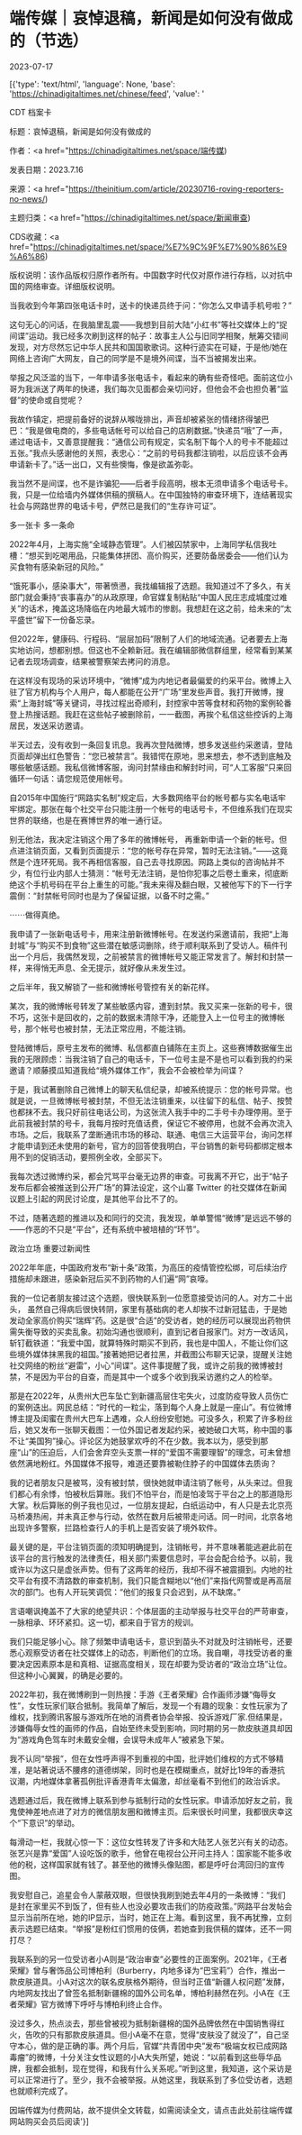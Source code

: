 # 端传媒｜哀悼退稿，新闻是如何没有做成的（节选）

2023-07-17

[{'type': 'text/html', 'language': None, 'base': 'https://chinadigitaltimes.net/chinese/feed', 'value': '

CDT 档案卡

标题：哀悼退稿，新闻是如何没有做成的

作者：<a href="https://chinadigitaltimes.net/space/端传媒)

发表日期：2023.7.16

来源：<a href="https://theinitium.com/article/20230716-roving-reporters-no-news/)

主题归类：<a href="https://chinadigitaltimes.net/space/新闻审查)

CDS收藏：<a href="https://chinadigitaltimes.net/space/%E7%9C%9F%E7%90%86%E9%A6%86)

版权说明：该作品版权归原作者所有。中国数字时代仅对原作进行存档，以对抗中国的网络审查。详细版权说明。





当我收到今年第四张电话卡时，送卡的快递员终于问：“你怎么又申请手机号啦？”

这句无心的问话，在我脑里乱震——我想到目前大陆“小红书”等社交媒体上的“捉间谍”运动。我已经多次刷到这样的帖子：故事主人公与旧同学相聚，觥筹交错间发现，对方尽然忘记中华人民共和国国歌歌词。这种行迹实在可疑，于是他/她在网络上咨询广大网友，自己的同学是不是境外间谍，当不当被揭发出来。

举报之风泛滥的当下，一年申请多张电话卡，看起来的确有些奇怪吧。面前这位小哥为我派送了两年的快递，我们每次见面都会亲切问好，但他会不会也担负著“监督”的使命或自觉呢？

我故作镇定，把提前备好的说辞从喉咙排出，声音却被紧张的情绪挤得皱巴巴：“我是做电商的，多些电话帐号可以给自己的店刷数据。”快递员“哦”了一声，递过电话卡，又善意提醒我：“通信公司有规定，实名制下每个人的号卡不能超过五张。”我点头感谢他的关照，表忠心：“之前的号码我都注销啦，以后应该不会再申请新卡了。”话一出口，又有些懊悔，像是欲盖弥彰。

我当然不是间谍，也不是诈骗犯——后者手段高明，根本无须申请多个电话号卡。我，只是一位给墙内外媒体供稿的撰稿人。在中国独特的审查环境下，连结著现实社会与网路世界的电话卡号，俨然已是我们的“生存许可证”。

多一张卡 多一条命

2022年4月，上海实施“全域静态管理”。人们被囚禁家中，上海同学私信我吐槽：“想买到吃喝用品，只能集体拼团、高价购买，还要防备居委会——他们认为买食物有感染新冠的风险。”

“饿死事小，感染事大”，带著愤懑，我找编辑报了选题。我知道过不了多久，有关部门就会秉持“丧事喜办”的从政原理，命官媒复制粘贴“中国人民庄志成城度过难关”的话术，掩盖这场降临在内地最大城市的惨剧。我想赶在这之前，给未来的“太平盛世”留下一份备忘录。

但2022年，健康码、行程码、“层层加码”限制了人们的地域流通。记者要去上海实地访问，想都别想。但这也不全赖新冠。我在编辑部微信群组里，经常看到某某记者去现场调查，结果被警察架去拷问的消息。

在这样没有现场的采访环境中，“微博”成为内地记者最偏爱的约采平台。微博上入驻了官方机构与个人用户，每人都能在公开“广场”里发些声音。我打开微博，搜索“上海封城”等关键词，寻找过程出奇顺利，封控家中苦等食材和药物的案例轮番登上热搜话题。我赶在这些帖子被删除前，一一截图，再挨个私信这些控诉的上海居民，发送采访邀请。

半天过去，没有收到一条回复讯息。我再次登陆微博，想多发送些约采邀请，登陆页面却弹出红色警告：“您已被禁言”。我错愕在原地，思来想去，参不透到底触及哪些敏感话题。我私信微博客服，询问封禁缘由和解封时间，可“人工客服”只来回循环一句话：请您规范使用帐号。

自2015年中国施行“网路实名制”规定后，大多数网络平台的帐号都与实名电话牢牢绑定。那张在每个社交平台只能注册一个帐号的电话号卡，不但维系我们在现实世界的联络，也是在赛博世界的唯一通行证。

别无他法，我决定注销这个用了多年的微博帐号， 再重新申请一个新的帐号。但点进注销页面，又看到页面提示：“您的帐号存在异常，暂时无法注销。”——这竟然是个连环死局。我不再相信客服，自己去寻找原因。网路上类似的咨询帖并不少，有位行业内部人士猜测：“帐号无法注销，是怕你犯事之后卷土重来，彻底断绝这个手机号码在平台上重生的可能。”我未来得及翻白眼，又被他写下的下一行字震倒：“封禁帐号同时也是为了保留证据，以备不时之需。”

⋯⋯做得真绝。

我申请了一张新电话号卡，用来注册新微博帐号。在发送约采邀请前，我把“上海封城”与“购买不到食物”这些潜在敏感词删除，终于顺利联系到了受访人。稿件刊出一个月后，我偶然发现，之前被禁言的微博帐号又能正常发言了。解封和封禁一样，来得悄无声息、全无提示，就好像从未发生过。

之后半年，我又解锁了一些和微博帐号管控有关的新花样。

某次，我的微博帐号转发了某些敏感内容，遭到封禁。我又买来一张新的号卡，很不巧，这张卡是回收的，之前的数据未清除干净，还能登入上一位号主的微博帐号，那个帐号也被封禁，无法正常应用，不能注销。

登陆微博后，原号主发布的微博、私信都直白铺陈在主页上。这些赛博数据催生出我的无限顾虑：当我注销了自己的电话卡，下一位号主是不是也可以看到我的约采邀请？顺藤摸瓜知道我给“境外媒体工作”，我会不会被检举为间谍？

于是，我试著删除自己微博上的聊天私信纪录，却被系统提示：您的帐号异常。也就是说，一旦微博帐号被封禁，不但无法注销重来，以往留下的私信、帖子、按赞也都抹不去。我只好前往电话公司，为这张流入我手中的二手号卡办理停用。至于此前我被封禁的号卡，我每月按时充值话费，保证它不被停用，也就不会再次流入市场。之后，我联系了垄断通讯市场的移动、联通、电信三大运营平台，询问怎样才能申请到还未使用的新号，官方的回答使我明白，平台销售的新号码都绑定根本用不到的促销活动，要照例全收，全部买下。

我每次透过微博约采，都会咒骂平台毫无边界的审查。可我离不开它，出于“帖子发布后都会被推送到公开广场”的算法设定，这个山寨 Twitter 的社交媒体在新闻议题上引起的网民讨论度，是其他平台比不了的。

不过，随著选题的推进以及和同行的交流，我发现，单单警惕“微博”是远远不够的——作恶的不只是“平台”，还有系统中被培植的“环节”。

政治立场 重要过新闻性

2022年年底，中国政府发布“新十条”政策，为高压的疫情管控松绑，可后续治疗措施却未跟进，感染新冠后买不到药物的人们遍“网”哀嚎。

我的一位记者朋友接过这个选题，很快联系到一位愿意接受访问的人。对方二十出头， 虽然自己得病后很快转阴，家里有基础病的老人却挨不过新冠猛击，于是她发动全家高价购买“瑞辉”药。这是很“合适”的受访者，她的经历可以展现出药物供需失衡导致的买卖乱象。初始沟通也很顺利，直到记者自报家门。对方一改话风，斩钉截铁道：“我爱中国，就算特殊时期买不到药，我也是中国人，不能让你们这些境外媒体抹黑我的祖国。”接著她把记者拉黑，并截图公布聊天记录，提醒关注她社交网络的粉丝“避雷”，小心“间谍”。这件事提醒了我，或许之前我的微博被封禁，不是因为平台的自查，而是其中一个或多个收到我采访邀约之人的检举。

那是在2022年，从贵州大巴车坠亡到新疆高层住宅失火，过度防疫导致人员伤亡的案例迭出。网民总结：“时代的一粒尘，落到每个人身上就是一座山”。有位微博博主提及闺蜜在贵州大巴车上遇难，众人纷纷安慰她。可没多久，积累了许多粉丝后，她又发布一张聊天截图：一位外国记者发起约采，被她破口大骂，称中国的事不让“美国狗”操心。评论区为她鼓掌欢呼的不在少数。我本以为，感受到那座“山”的压迫后，人们会舍弃空头支票一样的“爱国不需要理智”的理念，可未曾想依然满地粉红。外国媒体不报导，难道还要靠被勒住脖子的中国媒体去质询？

我的记者朋友只是被骂，没有被封禁，很快她就申请注销了帐号，从头来过。但我们都心有余悸，怕被秋后算账。我们不怕平台，而是怕凌驾于平台之上的那道隐形大掌。秋后算账的例子我也见过，一位朋友提起，白纸运动中，有人只是去北京亮马桥凑热闹，并未真正参与行动，依然在数月后被带走问话。同一时间，北京各地出现许多警察，拦路检查行人的手机上是否安装了境外软件。

最关键的是，平台注销页面的须知明确提到，注销帐号，并不意味著能逃避此前在该平台的言行触发的法律责任，相关部门索要信息时，平台会配合给予。以前，我或许以为这只是虚张声势。但有了这两年的经历，我却不得不被震摄到。内地的社交平台有摸不清路数的审查机制，我们只能含糊地以“他们”来指代网警或是再高层次的部门。也有人开玩笑调侃：“他们的报复只会迟到，从不缺席。”

言语嘲讽掩盖不了大家的绝望共识：个体层面的主动举报与社交平台的严苛审查，一脉相承、环环紧扣。这一切，都来自于官方的规训。

我们只能足够小心。除了频繁申请电话卡，意识到苗头不对就及时注销帐号，还要悉心观察受访者在社交媒体上的动态，判断他们的立场。我自嘲，寻找受访者的重要决定因素原本是和真相、证据高度相关，现在却要为受访者的“政治立场”让位。但这种小心翼翼，的确是必要的。

2022年初，我在微博刷到一则热搜：手游《王者荣耀》合作画师涉嫌“侮辱女性”，女性玩家们联合抵制。我简单了解后，发现一个有趣的现象：女性玩家为了维权，找到腾讯客服与游戏所在地的消费者协会举报、投诉游戏厂家.但结果是，涉嫌侮辱女性的画师的作品，自始至终未受到影响，同时期的另一款皮肤道具却因为“游戏角色驾车时未戴安全帽，会误导未成年人”被紧急下架。

我不认同“举报”，但在女性呼声得不到重视的中国，批评她们维权的方式不够精准，是站著说话不腰疼的道德绑架，同时也是在模糊重点，就好比19年的香港抗议潮，内地媒体拿著孤例批评香港青年太偏激，却丝毫看不到他们的政治诉求。

选题通过后，我在微博上联系到参与抵制行动的女性玩家。申请添加好友之前，我鬼使神差地点进了对方的微信朋友圈和微博主页。后来很长时间里，我都很庆幸这个“下意识”的举动。

每滑动一栏，我就心惊一下：这位女性转发了许多和大陆艺人张艺兴有关的动态。张艺兴是靠“爱国”人设吃饭的歌手，他曾在电视台公开问主持人：国家能不能多收他的税，这样国家就有钱了。甚至他的微博头像贴图，都是呼吁台湾回归的宣传图。

我安慰自己，追星会令人蒙蔽双眼，但很快我刷到她去年4月的一条微博：“我们是封在家里买不到饭了，但有些人也没必要攻击我们的防疫政策。”网路平台发帖会显示当前所在地，她的IP显示，当时，她正在上海。看到这里，我不再犹豫，立刻表示选题已结束。“举报”是粉红们惯用的伎俩，若她查到我供稿的媒体，还不一网打尽？

我联系到的另一位受访者小A则是“政治审查”必要性的正面案例。2021年，《王者荣耀》曾与奢饰品公司博柏利（Burberry，内地多译为“巴宝莉”）合作，推出一款皮肤道具。小A对这次的联名皮肤格外期待，但当时正值“新疆人权问题”发酵，内地网友找出了曾签名抵制新疆棉的国外公司名单，博柏利赫然在列。小A在《王者荣耀》官方微博下呼吁与博柏利终止合作。

没过多久，热点淡去，那些曾被视为抵制新疆棉的国外品牌依然在中国销售得红火，告吹的只有那款皮肤道具。但小A毫不在意，觉得“皮肤没了就没了”，自己坚守本心，做的是正确的事。两个月后，官媒“共青团中央”发布“极端女权已成网路毒瘤”的微博，十分关注女性议题的小A大失所望，她说：“以前看到这些辱华品牌，我都会抵制，现在觉得，和我有什么关系呢。”听到这里，我知道，这个采访是可以正常进行了。至少，我不会被举报。从她这里，我联系到了多位受访者，选题也就顺利完成了。

因端传媒为付费网站，故不提供全文转载，如需阅读全文，请点击此处前往端传媒网站购买会员后阅读'}]